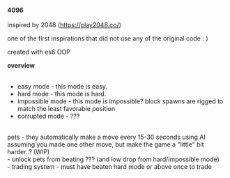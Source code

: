 __**4096**__
<br>
<br>
inspired by 2048 (https://play2048.co/)

one of the first inspirations that did not use any of the original code : )

created with es6 OOP 

__overview__
<br>
<br>
- easy mode - this mode is easy.
- hard mode - this mode is hard.
- impossible mode - this mode is impossible? block spawns are rigged to match the least favorable position
- corrupted mode - ???

<br>
pets - they automatically make a move every 15-30 seconds using AI assuming you made one other move, but make the game a "little" bit harder..? (WIP)
<br>
- unlock pets from beating ??? (and low drop from hard/impossible mode)
<br>
- trading system - must have beaten hard mode or above once to trade
